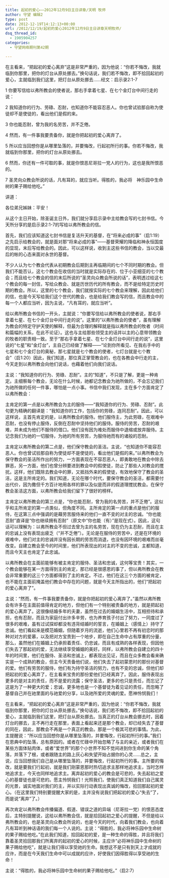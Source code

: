 ```yaml
---
title: 起初的爱心——2012年12月9日主日讲章/天明 牧师
author: 守望 编辑2
type: post
date: 2012-12-19T14:12:13+00:00
url: /2012/12/19/起初的爱心2012年12月9日主日讲章天明牧师/
dsq_thread_id:
  - 1905904257
categories:
  - 守望网络期刊第42期

---
```

在主看来，“把起初的爱心离弃”这是非常严重的，因为他说：“你若不悔改，我就临到你那里，把你的灯台从原处挪去。”换句话说，我们若不悔改，即不拾回起初的爱心，主就临到我们这里，把灯台从原处挪去……<!--more-->经文：启示录2:1-7

1 你要写信给以弗所教会的使者说，那右手拿着七星、在七个金灯台中间行走的说：

2 我知道你的行为、劳碌、忍耐，也知道你不能容忍恶人。你也曾试验那自称为使徒却不是使徒的，看出他们是假的来。

3 你也能忍耐，曾为我的名劳苦，并不乏倦。

4 然而，有一件事我要责备你，就是你把起初的爱心离弃了。

5 所以应当回想你是从哪里坠落的，并要悔改，行起初所行的事。你若不悔改，我就临到你那里，把你的灯台从原处挪去。

6 然而，你还有一件可取的事，就是你恨恶尼哥拉一党人的行为，这也是我所恨恶的。

7 圣灵向众教会所说的话，凡有耳的，就应当听。得胜的，我必将　神乐园中生命树的果子赐给他吃。”

讲道：

各位弟兄姊妹：平安！

从这个主日开始，除圣诞主日外，我们就分享启示录中主给教会写的七封书信。今天所分享的是启示录2:1-7的写给以弗所教会的信。

首先，我们应该知道这七封书信是复活升天的基督，在“将来必成的事”（启1:19）之先启示给教会的，就是面对那“将来必成的事”——基督荣耀的降临和神永恒国度的显现，末后写给教会的。因此，可以这样说，收到主这些书信的教会，当以交最后的帐的心态来面对永世的基督。

不少人认为七个教会代表从初期教会后期到主再临期间的七个不同时期的教会。但我们不能否认，这七个教会在收信的当时就是实际存在的、位于小亚细亚的七个教会；而且给七个教会的信的末后所说的“圣灵向众教会所说的话”，表明透过给这七个教会的每一封信，写给众教会、就是历世历代的所有教会，而不是给特定历史时期的教会。所以，这里的七个教会，我们就按实际的七个教会来理解，因此给他们的信，也是今天写给我们这个世代的教会，也是给我们教会写的信，而且教会中的每一个人都应当听，因为主说，“凡有耳的，就应当听”。

给以弗所教会书信的一开头，主就说：“你要写信给以弗所教会的使者说，那右手拿着七星、在七个金灯台中间行走的说”。这里的“以弗所教会的使者”，虽有理解为教会的特定守护天使的解释，但最为合理的解释就是指以弗所教会的牧者（时间和篇幅的关系，在此不论证）。这也与主给那些领受主的话并以主的心意带领教会的牧者的职责相一致。至于“那右手拿着七星、在七个金灯台中间行走的说”，这里说的“七星”和“金灯台”，主自己已经做了解释——“论到你所看见、在我右手中的七星和七个金灯台的奥秘，那七星就是七个教会的使者，七灯台就是七个教会”（启1:20）因此，我们知道，那位真正掌管教会的，也在各教会中行走的主，今天走到以弗所教会向他们说话，也藉着他们向我们说话。

主说：“我知道你的行为、劳碌、忍耐”。主的“知道”，不只是了解，更是一种肯定。主细察每个教会，无论在什么时候，祂都记念教会为祂所做的，不会忘记我们为祂所做的任何一件事，哪怕是一点小事。书信中我们发现，主在多个方面肯定了以弗所教会：

主肯定的第一点是以弗所教会为主的服侍——“我知道你的行为、劳碌、忍耐”。此句更为精确的翻译是：“我知道你的工作，包括你的劳碌，连同忍耐”。因此，可以这样说，主首先肯定的是，以弗所教会的服侍。他们服侍主，为此劳碌，在艰难中忍耐，也没有停止服侍，反倒在忍耐中坚持他们的服侍。服侍的劳苦，忍耐的艰难，并未成为他们不服侍的借口。他们没有因为难处而服侍中退缩或放弃服侍。主记念我们为祂的一切服侍，为祂的所有劳苦，为服侍祂而有的诸般的忍耐。

主肯定以弗所教会的第二点是，他们保守教会的圣洁。主说，“也知道你不能容忍恶人。你也曾试验那自称为使徒却不是使徒的，看出他们是假的来。”以弗所教会为保守教会的圣洁所作出的努力，一方面表现在不容忍恶人，即勇敢地在教会中除去罪恶，另一方面，他们也曾分辨要进到教会中的假使徒，防止了那些人对教会的搅扰。这样，他们既除去教会中的罪，又抵挡外来的假使徒，有效地保守了教会的圣洁，这是主所肯定的。我们知道，无论在哪个时代，要保守教会的圣洁，都需要付出代价，因为撒但千方百计地用各样的罪以及似是而非的假道理搅扰教会。在保守教会圣洁这方面，以弗所教会给我们留下了很好的榜样。

主肯定以弗所教会的第三点是，“你也能忍耐，曾为我的名劳苦，并不乏倦”。这似乎和主所肯定的第一点类似，但角度不同。主所肯定的第一点的重点是他们的服侍，在这第三点中强调的是藉劳苦服侍来的他们一直不变的对主的忠诚。“你也能忍耐”直译是“你也继续拥有忍耐”（原文中“你也能（有）”是现在式）。因此，这句话可以理解为：以弗所教会不但过去曾为主的名劳苦，现在仍为主忍耐，而且在主的忠诚上没有表现出疲乏（“并不乏倦”）。无论是在服侍的劳苦中，还是在环境的艰难中，他们对主的忠诚并没有因长期的劳苦而消退，也没有因环境的艰难而丝毫改变。自建立教会至今的时间里，他们所表现出的对主的不变的忠诚，主都知道，而且今天主也肯定了此忠诚。

以弗所教会在主面前能够有被主肯定的服侍、圣洁和忠诚，这何等宝贵！其实，一个教会能够在某一方面得到主的肯定，那已经是很感恩的事了，但以弗所教会在教会非常重要的这三个方面都得到了主的肯定。不过，他们在这三个方面的被肯定，也不能在主面前掩盖他们教会中存在的问题，就是今天主所指出的，他们“把起初的爱心离弃了”。

主说：“然而，有一件事我要责备你，就是你把起初的爱心离弃了。”虽然以弗所教会有许多在主面前值得肯定的地方，但他们有一个特别被责备的地方，就是把起初的爱心离弃了。这很像结婚多年的夫妻，虽然在过去的婚姻生活中，互相担待和承担，也有忍耐，而且为家庭付出许多辛劳，也为养育孩子付出了努力，一同度过了很多的艰难，虽有过试探却都没有违背结婚时的誓言，在婚姻上（感情上）持守了忠诚。他们看起来是模范婚姻，但随着岁月的流逝，他们心里若不再有初恋时的那种对对方的爱慕，以及把对方宝贵到一个地步，即在自己生命中占有厚重的分量，那么，虽然他们在婚姻上仍承担着责任、仍忠诚，而且有成熟的各样表现，但因他们失去了那起初的爱，无法继续享受婚姻的美好。同样，以弗所教会自建立的四十年的时间里，他们在服侍、圣洁和忠诚上，都表现出见证，而且在众多教会看来确实是一个成熟的教会，但主今天责备他们说，他们失去了起初蒙恩时的那份对基督的爱。他们有劳苦的服侍，他们有为持守圣洁的努力，也有不变的忠诚，但他们却把起初的爱心离弃了，在主看来宝贵的那份爱他们已经离弃了。因此，服侍表现出更多的是对主的责任，而不是爱的流露；保守圣洁，更多的也只是责任，而忘记了这是为了一种更大的爱；忠诚，更多地也是一个基督徒为着见证的责任，而忽略了基督自己并在祂里面的与祂爱的分享，以及祂所爱的灵魂的爱。愿神怜悯我们！

在主看来，“把起初的爱心离弃”这是非常严重的，因为他说：“你若不悔改，我就临到你那里，把你的灯台从原处挪去。”换句话说，我们若不悔改，即不拾回起初的爱心，主就临到我们这里，把灯台从原处挪去。当真正的灯台从教会挪去时，因着灯台的挪去，主不再行走在那里，表面上看起来还是那个教会，却已经失去了基督的同在，因此，那教会不再是一个真正的教会。那是一个极其可悲的事情。为此，主提醒说：“所以应当回想你是从哪里坠落的，并要悔改，行起初所行的事。”我们在恩典中的坠落，总有原因的。或者在忙碌中开始忽略了与主的亲近，或者我们在某些方面体贴肉体，或者“爱世界”的那个小世界不知不觉间进到你生命的某个角落，并落下了根，或者跟随主的路上灰心和失望开始占据你的心灵……总之，主说，应当回想我们自己是从哪里坠落的，并要悔改，行起初所行的事。主所要的悔改，就是要我们行起初，就是我们刚蒙恩那时热切追求主那样地追求主，当时怎样地追求主，今天也同样地追求主。离弃起初的爱心的教会是可悲的，失去起初之爱心的基督徒也是可悲的。愿主怜悯我们！光照我们，使我们真正知道我们自己属灵的光景，诚实地面对我们的主，并以实际行动表现出真诚的悔改，拾回那起初的爱心。（在这里我们特别要提醒大家的是，主并没有说我们把起初的爱心“失去”了，而是说“离弃”了。）

再次肯定以弗所教会传播偏道、假道、错误之道的异端（尼哥拉一党）的恨恶态度后，主特别提醒说，这给以弗所教会信，就是拾回起初之爱心的提醒，不但是给以弗所教会的，也是圣灵向众教会所说的，也是今天的时代，向着我们教会，也向着凡有耳听到神话语的我们每一个人说的。主说：“得胜的，我必将神乐园中生命树的果子赐给他吃。”在此我们知道，拾回起初的爱，是一种生命的得胜，并且将我们靠着圣灵拾回那我们所离弃的起初的爱心的时候，主应许“必将神乐园中生命树的果子赐给他吃”，就是让我们得以享受祂的生命。我想这不是只有到天上才成就的应许，而是在今天我们生命中可以成就的应许，好使我们因得胜得以享受祂的生命！

主说：“得胜的，我必将神乐园中生命树的果子赐给他吃。”（启2:7）